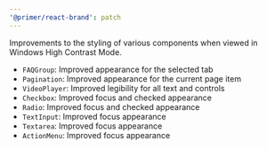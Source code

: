 ```yaml
---
'@primer/react-brand': patch
---
```


Improvements to the styling of various components when viewed in Windows High Contrast Mode.

- `FAQGroup`: Improved appearance for the selected tab
- `Pagination`: Improved appearance for the current page item
- `VideoPlayer`: Improved legibility for all text and controls
- `Checkbox`: Improved focus and checked appearance
- `Radio`: Improved focus and checked appearance
- `TextInput`: Improved focus appearance
- `Textarea`: Improved focus appearance
- `ActionMenu`: Improved focus appearance
